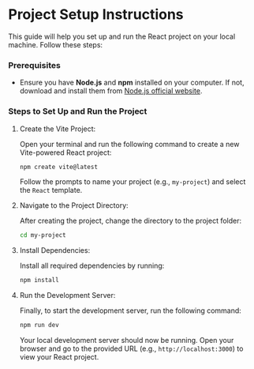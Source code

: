 
# Project Setup Instructions

This guide will help you set up and run the React project on your local machine. Follow these steps:

### Prerequisites

- Ensure you have **Node.js** and **npm** installed on your computer. If not, download and install them from [Node.js official website](https://nodejs.org/).

### Steps to Set Up and Run the Project

1. Create the Vite Project:

   Open your terminal and run the following command to create a new Vite-powered React project:

   ```bash
   npm create vite@latest
   ```

   Follow the prompts to name your project (e.g., `my-project`) and select the `React` template.

2. Navigate to the Project Directory:

   After creating the project, change the directory to the project folder:

   ```bash
   cd my-project
   ```

3. Install Dependencies:

   Install all required dependencies by running:

   ```bash
   npm install
   ```

4. Run the Development Server:

   Finally, to start the development server, run the following command:

   ```bash
   npm run dev
   ```

   Your local development server should now be running. Open your browser and go to the provided URL (e.g., `http://localhost:3000`) to view your React project.


